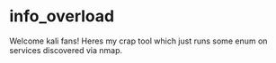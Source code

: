 # info_overload
Welcome kali fans! Heres my crap tool which just runs some enum on services discovered via nmap.
